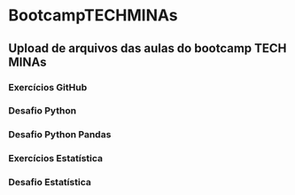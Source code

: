 # BootcampTECHMINAs

## Upload de arquivos das aulas do bootcamp TECH MINAs

### Exercícios GitHub
### Desafio Python
### Desafio Python Pandas
### Exercícios Estatística
### Desafio Estatística
